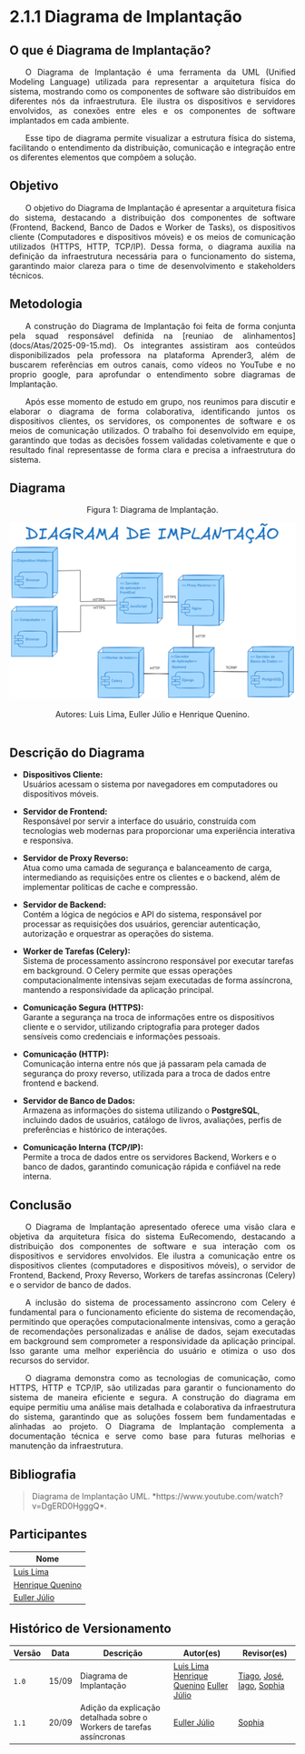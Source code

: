 # 2.1.1 Diagrama de Implantação

## O que é Diagrama de Implantação?

<p align="justify"> &emsp;&emsp;O Diagrama de Implantação é uma ferramenta da UML (Unified Modeling Language) utilizada para representar a arquitetura física do sistema, mostrando como os componentes de software são distribuídos em diferentes nós da infraestrutura. Ele ilustra os dispositivos e servidores envolvidos, as conexões entre eles e os componentes de software implantados em cada ambiente.</p>

<p align="justify"> &emsp;&emsp;Esse tipo de diagrama permite visualizar a estrutura física do sistema, facilitando o entendimento da distribuição, comunicação e integração entre os diferentes elementos que compõem a solução.</p>

## Objetivo

<p align="justify"> &emsp;&emsp;O objetivo do Diagrama de Implantação é apresentar a arquitetura física do sistema, destacando a distribuição dos componentes de software (Frontend, Backend, Banco de Dados e Worker de Tasks), os dispositivos cliente (Computadores e dispositivos móveis) e os meios de comunicação utilizados (HTTPS, HTTP, TCP/IP). Dessa forma, o diagrama auxilia na definição da infraestrutura necessária para o funcionamento do sistema, garantindo maior clareza para o time de desenvolvimento e stakeholders técnicos.</p>

## Metodologia

<p align="justify"> &emsp;&emsp;A construção do Diagrama de Implantação foi feita de forma conjunta pela squad responsável definida na [reuniao de alinhamentos](docs/Atas/2025-09-15.md). Os integrantes assistiram aos conteúdos disponibilizados pela professora na plataforma Aprender3, além de buscarem referências em outros canais, como vídeos no YouTube e no proprio google, para aprofundar o entendimento sobre diagramas de Implantação.</p>

<p align="justify"> &emsp;&emsp;Após esse momento de estudo em grupo, nos reunimos para discutir e elaborar o diagrama de forma colaborativa, identificando juntos os dispositivos clientes, os servidores, os componentes de software e os meios de comunicação utilizados. O trabalho foi desenvolvido em equipe, garantindo que todas as decisões fossem validadas coletivamente e que o resultado final representasse de forma clara e precisa a infraestrutura do sistema.</p>

## Diagrama

<center>Figura 1: Diagrama de Implantação.</center>

![Diagrama de Implantação](./assets/DiagramaDeImplantacao.png) 

<center>Autores: Luis Lima, Euller Júlio e Henrique Quenino. </center>
<br>

## Descrição do Diagrama

- **Dispositivos Cliente:**  
  Usuários acessam o sistema por navegadores em computadores ou dispositivos móveis.

- **Servidor de Frontend:**  
  Responsável por servir a interface do usuário, construída com tecnologias web modernas para proporcionar uma experiência interativa e responsiva.

- **Servidor de Proxy Reverso:**  
  Atua como uma camada de segurança e balanceamento de carga, intermediando as requisições entre os clientes e o backend, além de implementar políticas de cache e compressão.

- **Servidor de Backend:**  
  Contém a lógica de negócios e API do sistema, responsável por processar as requisições dos usuários, gerenciar autenticação, autorização e orquestrar as operações do sistema.

- **Worker de Tarefas (Celery):**  
  Sistema de processamento assíncrono responsável por executar tarefas em background.
  O Celery permite que essas operações computacionalmente intensivas sejam executadas de forma assíncrona, mantendo a responsividade da aplicação principal.

- **Comunicação Segura (HTTPS):**  
  Garante a segurança na troca de informações entre os dispositivos cliente e o servidor, utilizando criptografia para proteger dados sensíveis como credenciais e informações pessoais.

- **Comunicação (HTTP):**  
  Comunicação interna entre nós que já passaram pela camada de segurança do proxy reverso, utilizada para a troca de dados entre frontend e backend.

- **Servidor de Banco de Dados:**  
  Armazena as informações do sistema utilizando o **PostgreSQL**, incluindo dados de usuários, catálogo de livros, avaliações, perfis de preferências e histórico de interações.

- **Comunicação Interna (TCP/IP):**  
  Permite a troca de dados entre os servidores Backend, Workers e o banco de dados, garantindo comunicação rápida e confiável na rede interna.

## Conclusão

<p align="justify"> &emsp;&emsp;O Diagrama de Implantação apresentado oferece uma visão clara e objetiva da arquitetura física do sistema EuRecomendo, destacando a distribuição dos componentes de software e sua interação com os dispositivos e servidores envolvidos. Ele ilustra a comunicação entre os dispositivos clientes (computadores e dispositivos móveis), o servidor de Frontend, Backend, Proxy Reverso, Workers de tarefas assíncronas (Celery) e o servidor de banco de dados.</p>

<p align="justify"> &emsp;&emsp;A inclusão do sistema de processamento assíncrono com Celery é fundamental para o funcionamento eficiente do sistema de recomendação, permitindo que operações computacionalmente intensivas, como a geração de recomendações personalizadas e análise de dados, sejam executadas em background sem comprometer a responsividade da aplicação principal. Isso garante uma melhor experiência do usuário e otimiza o uso dos recursos do servidor.</p>

<p align="justify"> &emsp;&emsp;O diagrama demonstra como as tecnologias de comunicação, como HTTPS, HTTP e TCP/IP, são utilizadas para garantir o funcionamento do sistema de maneira eficiente e segura. A construção do diagrama em equipe permitiu uma análise mais detalhada e colaborativa da infraestrutura do sistema, garantindo que as soluções fossem bem fundamentadas e alinhadas ao projeto. O Diagrama de Implantação complementa a documentação técnica e serve como base para futuras melhorias e manutenção da infraestrutura.</p>

## Bibliografia

> <p id="1">Diagrama de Implantação UML. *https://www.youtube.com/watch?v=DgERD0HgggQ*.</p>

## Participantes

| Nome                      |
|---------------------------|
| [Luis Lima](https://github.com/luidooo) |
| [Henrique Quenino](https://github.com/henriquecq)   |
| [Euller Júlio](https://github.com/Potatoyz908) | 


## Histórico de Versionamento

| Versão | Data  | Descrição | Autor(es) | Revisor(es) |
|--------|-------|-----------|-----------|-------------|
|  `1.0` | 15/09 | Diagrama de Implantação | [Luis Lima](https://github.com/luidooo) [Henrique Quenino](https://github.com/henriquecq) [Euller Júlio](https://github.com/Potatoyz908)    | [Tiago](https://github.com/TiagoBalieiro), [José](https://github.com/jevprado), [Iago](https://github.com/iagorrr), [Sophia](https://github.com/Sophiassilva)   |
|  `1.1` | 20/09 | Adição da explicação detalhada sobre o Workers de tarefas assíncronas | [Euller Júlio](https://github.com/Potatoyz908) |  [Sophia](https://github.com/Sophiassilva) |
